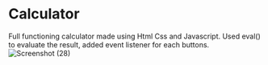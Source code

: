# Calculator
Full functioning calculator made using Html Css and Javascript. Used eval() to evaluate the result, added event listener for each buttons.
![Screenshot (28)](https://user-images.githubusercontent.com/92773853/198691403-89303bc5-8e84-4784-bcc8-732cd1284414.png)
